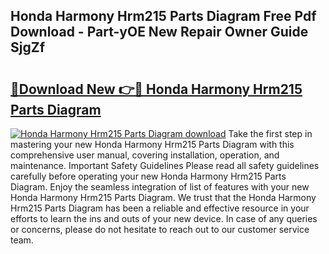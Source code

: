 ## Honda Harmony Hrm215 Parts Diagram Free Pdf Download - Part-yOE New Repair Owner Guide SjgZf

# <h2><a href="http://dfm2wz.blite.top/?on=Honda+Harmony+Hrm215+Parts+Diagram">🔗Download New 👉🔴 Honda Harmony Hrm215 Parts Diagram</a></h2>

[![Honda Harmony Hrm215 Parts Diagram download](https://i.imgur.com/lujVjoI.png)](http://dfm2wz.blite.top/?on=Honda+Harmony+Hrm215+Parts+Diagram)
Take the first step in mastering your new Honda Harmony Hrm215 Parts Diagram with this comprehensive user manual, covering installation, operation, and maintenance. Important Safety Guidelines Please read all safety guidelines carefully before operating your new Honda Harmony Hrm215 Parts Diagram. Enjoy the seamless integration of list of features with your new Honda Harmony Hrm215 Parts Diagram. We trust that the Honda Harmony Hrm215 Parts Diagram has been a reliable and effective resource in your efforts to learn the ins and outs of your new device. In case of any queries or concerns, please do not hesitate to reach out to our customer service team.
